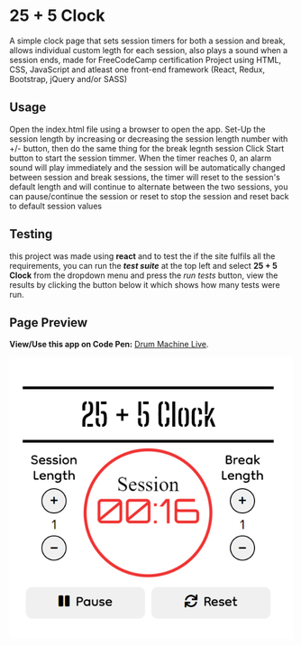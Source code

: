 # 25 + 5 Clock
 A simple clock page that sets session timers for both a session and break, allows individual custom legth for each session, also plays a sound when a session ends, made for FreeCodeCamp certification Project using HTML, CSS, JavaScript and atleast one front-end framework (React, Redux,  Bootstrap, jQuery and/or SASS)

## Usage
 Open the index.html file using a browser to open the app.
 Set-Up the session length by increasing or decreasing the session length number with +/- button, then do the same thing for the break legnth session
 Click Start button to start the session timmer.
 When the timer reaches 0, an alarm sound will play immediately and the session will be automatically changed between session and break sessions, the timer will reset to the session's default length and will continue to alternate between the two sessions, you can pause/continue the session or reset to stop the session and reset back to default session values

## Testing
 this project was made using **react** and to test the if the site fulfils all the requirements, you can run the ***test suite*** at the top left and select **25 + 5 Clock** from the dropdown menu and press the *run tests* button, view the results by clicking the button below it which shows how many tests were run.

## Page Preview
 **View/Use this app on Code Pen:** [Drum Machine Live](https://codepen.io/PHULUSO-SINGO/full/WbeMjbx).

 ![Image Preview](Preview.png)